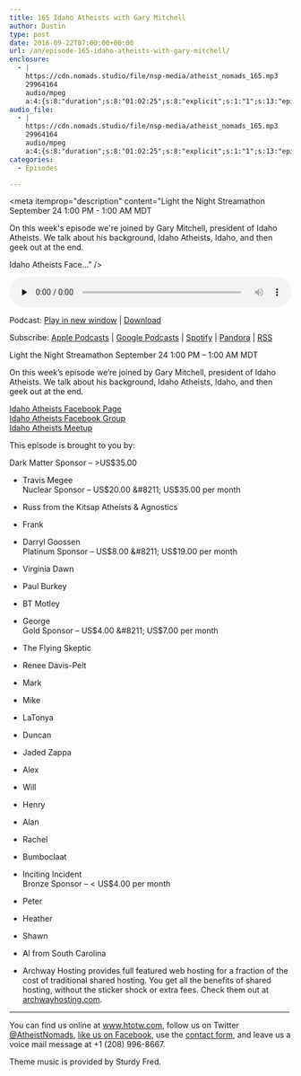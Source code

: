 ```yaml
---
title: 165 Idaho Atheists with Gary Mitchell
author: Dustin
type: post
date: 2016-09-22T07:00:00+00:00
url: /an/episode-165-idaho-atheists-with-gary-mitchell/
enclosure:
  - |
    https://cdn.nomads.studio/file/nsp-media/atheist_nomads_165.mp3
    29964164
    audio/mpeg
    a:4:{s:8:"duration";s:8:"01:02:25";s:8:"explicit";s:1:"1";s:13:"episode_title";s:33:"Idaho Atheists with Gary Mitchell";s:10:"episode_no";s:3:"165";}
audio_file:
  - |
    https://cdn.nomads.studio/file/nsp-media/atheist_nomads_165.mp3
    29964164
    audio/mpeg
    a:4:{s:8:"duration";s:8:"01:02:25";s:8:"explicit";s:1:"1";s:13:"episode_title";s:33:"Idaho Atheists with Gary Mitchell";s:10:"episode_no";s:3:"165";}
categories:
  - Episodes

---
```

<div itemscope itemtype="http://schema.org/AudioObject">
  <meta itemprop="name" content="165 Idaho Atheists with Gary Mitchell" />
  
  <meta itemprop="uploadDate" content="2016-09-22T01:00:00-06:00" />
  
  <meta itemprop="encodingFormat" content="audio/mpeg" />
  
  <meta itemprop="duration" content="PT1H02M25S" />
  
  <meta itemprop="description" content="Light the Night Streamathon September 24 1:00 PM - 1:00 AM MDT

On this week's episode we're joined by Gary Mitchell, president of Idaho Atheists. We talk about his background, Idaho Atheists, Idaho, and then geek out at the end.

Idaho Atheists Face..." />
  
  <meta itemprop="contentUrl" content="https://dts.podtrac.com/redirect.mp3/cdn.nomads.studio/file/nsp-media/atheist_nomads_165.mp3" />
  
  <meta itemprop="contentSize" content="28.6" />
  </p> 
  
  <div class="powerpress_player" id="powerpress_player_8427">
    <audio class="wp-audio-shortcode" id="audio-5063-171" preload="none" style="width: 100%;" controls="controls"><source type="audio/mpeg" src="https://dts.podtrac.com/redirect.mp3/cdn.nomads.studio/file/nsp-media/atheist_nomads_165.mp3?_=171" /><a href="https://dts.podtrac.com/redirect.mp3/cdn.nomads.studio/file/nsp-media/atheist_nomads_165.mp3">https://dts.podtrac.com/redirect.mp3/cdn.nomads.studio/file/nsp-media/atheist_nomads_165.mp3</a></audio>
  </div>
</div>

<p class="powerpress_links powerpress_links_mp3">
  Podcast: <a href="https://dts.podtrac.com/redirect.mp3/cdn.nomads.studio/file/nsp-media/atheist_nomads_165.mp3" class="powerpress_link_pinw" target="_blank" title="Play in new window" onclick="return powerpress_pinw('https://htotw.com/?powerpress_pinw=5063-podcast');" rel="nofollow">Play in new window</a> | <a href="https://dts.podtrac.com/redirect.mp3/cdn.nomads.studio/file/nsp-media/atheist_nomads_165.mp3" class="powerpress_link_d" title="Download" rel="nofollow" download="atheist_nomads_165.mp3">Download</a>
</p>

<p class="powerpress_links powerpress_subscribe_links">
  Subscribe: <a href="https://podcasts.apple.com/us/podcast/humanists-take-on-the-world/id530050098?mt=2&ls=1" class="powerpress_link_subscribe powerpress_link_subscribe_itunes" target="_blank" title="Subscribe on Apple Podcasts" rel="nofollow">Apple Podcasts</a> | <a href="https://www.google.com/podcasts?feed=aHR0cDovL2F0aGVpc3Rub21hZHMubGlic3luLmNvbS9yc3M%3D" class="powerpress_link_subscribe powerpress_link_subscribe_googleplay" target="_blank" title="Subscribe on Google Podcasts" rel="nofollow">Google Podcasts</a> | <a href="https://open.spotify.com/show/3LzK2xZGike6Tc1GEMtMbr?si=LieN9SNuTpq96smuaUsH8A" class="powerpress_link_subscribe powerpress_link_subscribe_spotify" target="_blank" title="Subscribe on Spotify" rel="nofollow">Spotify</a> | <a href="https://www.pandora.com/podcast/atheist-nomads/PC:10122?corr=62071012&part=ug" class="powerpress_link_subscribe powerpress_link_subscribe_pandora" target="_blank" title="Subscribe on Pandora" rel="nofollow">Pandora</a> | <a href="https://htotw.com/feed/podcast/" class="powerpress_link_subscribe powerpress_link_subscribe_rss" target="_blank" title="Subscribe via RSS" rel="nofollow">RSS</a>
</p>

Light the Night Streamathon September 24 1:00 PM &#8211; 1:00 AM MDT

On this week&#8217;s episode we&#8217;re joined by Gary Mitchell, president of Idaho Atheists. We talk about his background, Idaho Atheists, Idaho, and then geek out at the end.

<a href="https://www.facebook.com/IdahoAtheists/" target="_blank" rel="noopener">Idaho Atheists Facebook Page</a>  
<a href="https://www.facebook.com/groups/IdahoAtheist/" target="_blank" rel="noopener">Idaho Atheists Facebook Group</a>  
<a href="https://www.meetup.com/Idaho-Atheists/" target="_blank" rel="noopener">Idaho Atheists Meetup</a>

This episode is brought to you by:

Dark Matter Sponsor &#8211; >US$35.00  
* Travis Megee  
Nuclear Sponsor &#8211; US$20.00 &#8211; US$35.00 per month  
* Russ from the Kitsap Atheists & Agnostics  
* Frank  
* Darryl Goossen  
Platinum Sponsor &#8211; US$8.00 &#8211; US$19.00 per month  
* Virginia Dawn  
* Paul Burkey  
* BT Motley  
* George  
Gold Sponsor &#8211; US$4.00 &#8211; US$7.00 per month  
* The Flying Skeptic  
* Renee Davis-Pelt  
* Mark  
* Mike  
* LaTonya  
* Duncan  
* Jaded Zappa  
* Alex  
* Will  
* Henry  
* Alan  
* Rachel  
* Bumboclaat  
* Inciting Incident  
Bronze Sponsor &#8211; < US$4.00 per month  
* Peter  
* Heather  
* Shawn  
* Al from South Carolina

* Archway Hosting provides full featured web hosting for a fraction of the cost of traditional shared hosting. You get all the benefits of shared hosting, without the sticker shock or extra fees. Check them out at <a href="http://archwayhosting.com/" target="_blank" rel="noopener">archwayhosting.com</a>.

<hr width="500" />

You can find us online at <a href="https://www.htotw.com/" target="_blank" rel="noopener">www.htotw.com</a>, follow us on Twitter <a href="https://htotw.com/twitter" target="_blank" rel="noopener">@AtheistNomads</a>, <a href="https://htotw.com/facebook" target="_blank" rel="noopener">like us on Facebook</a>, use the [contact form](https://htotw.com/contact), and leave us a voice mail message at +1 (208) 996-8667.

Theme music is provided by Sturdy Fred.
